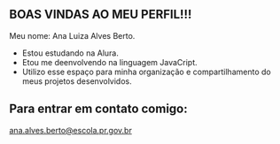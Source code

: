 BOAS VINDAS AO MEU PERFIL!!!
-
Meu nome: Ana Luiza Alves Berto.

 * Estou estudando na Alura.
 * Etou me deenvolvendo na linguagem JavaCript.
 * Utilizo esse espaço para minha organização e compartilhamento do meus projetos desenvolvidos.

Para entrar em contato comigo:
-
ana.alves.berto@escola.pr.gov.br
